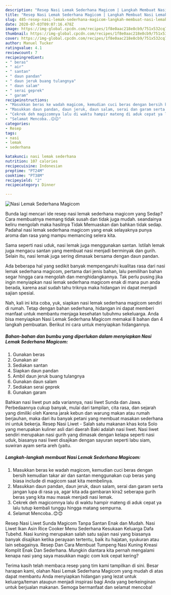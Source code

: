 ```yaml
---
description: "Resep Nasi Lemak Sederhana Magicom | Langkah Membuat Nasi Lemak Sederhana Magicom Yang Menggugah Selera"
title: "Resep Nasi Lemak Sederhana Magicom | Langkah Membuat Nasi Lemak Sederhana Magicom Yang Menggugah Selera"
slug: 485-resep-nasi-lemak-sederhana-magicom-langkah-membuat-nasi-lemak-sederhana-magicom-yang-menggugah-selera
date: 2020-07-03T09:07:16.478Z
image: https://img-global.cpcdn.com/recipes/1f8e0aac218e8cb9/751x532cq70/nasi-lemak-sederhana-magicom-foto-resep-utama.jpg
thumbnail: https://img-global.cpcdn.com/recipes/1f8e0aac218e8cb9/751x532cq70/nasi-lemak-sederhana-magicom-foto-resep-utama.jpg
cover: https://img-global.cpcdn.com/recipes/1f8e0aac218e8cb9/751x532cq70/nasi-lemak-sederhana-magicom-foto-resep-utama.jpg
author: Manuel Tucker
ratingvalue: 4.1
reviewcount: 7
recipeingredient:
- " beras"
- " air"
- " santan"
- " daun pandan"
- " daun jeruk buang tulangnya"
- " daun salam"
- " serai geprek"
- " garam"
recipeinstructions:
- "Masukkan beras ke wadah magicom, kemudian cuci beras dengan bersih kemudian takar air dan santan menggunakan cup beras yang biasa include di magicom saat kita membelinya."
- "Masukkan daun pandan, daun jeruk, daun salam, serai dan garam serta jangan lupa di rasa ya, agar kita ada gambaran kira2 seberapa gurih beras yang kita mau masak menjadi nasi lemak."
- "Cekrek deh magicomnya lalu di waktu hampir mateng di aduk cepat ya lalu tutup kembali tunggu hingga matang sempurna."
- "Selamat Mencoba..😊😊"
categories:
- Resep
tags:
- nasi
- lemak
- sederhana

katakunci: nasi lemak sederhana 
nutrition: 107 calories
recipecuisine: Indonesian
preptime: "PT24M"
cooktime: "PT38M"
recipeyield: "2"
recipecategory: Dinner

---
```



![Nasi Lemak Sederhana Magicom](https://img-global.cpcdn.com/recipes/1f8e0aac218e8cb9/751x532cq70/nasi-lemak-sederhana-magicom-foto-resep-utama.jpg)

Bunda lagi mencari ide resep nasi lemak sederhana magicom yang Sedap? Cara membuatnya memang tidak susah dan tidak juga mudah. seandainya keliru mengolah maka hasilnya Tidak Memuaskan dan bahkan tidak sedap. Padahal nasi lemak sederhana magicom yang enak selayaknya punya aroma dan rasa yang mampu memancing selera kita.

Sama seperti nasi uduk, nasi lemak juga menggunakan santan. Istilah lemak juga mengacu santan yang membuat nasi menjadi berminyak dan gurih. Selain itu, nasi lemak juga sering dimasak bersama dengan daun pandan.

Ada beberapa hal yang sedikit banyak mempengaruhi kualitas rasa dari nasi lemak sederhana magicom, pertama dari jenis bahan, lalu pemilihan bahan segar hingga cara mengolah dan menghidangkannya. Tak perlu pusing jika ingin menyiapkan nasi lemak sederhana magicom enak di mana pun anda berada, karena asal sudah tahu triknya maka hidangan ini dapat menjadi sajian spesial.


Nah, kali ini kita coba, yuk, siapkan nasi lemak sederhana magicom sendiri di rumah. Tetap dengan bahan sederhana, hidangan ini dapat memberi manfaat untuk membantu menjaga kesehatan tubuhmu sekeluarga. Anda bisa menyiapkan Nasi Lemak Sederhana Magicom memakai 8 bahan dan 4 langkah pembuatan. Berikut ini cara untuk menyiapkan hidangannya.

<!--inarticleads1-->

##### Bahan-bahan dan bumbu yang diperlukan dalam menyiapkan Nasi Lemak Sederhana Magicom:

1. Gunakan  beras
1. Gunakan  air
1. Sediakan  santan
1. Siapkan  daun pandan
1. Ambil  daun jeruk buang tulangnya
1. Gunakan  daun salam
1. Sediakan  serai geprek
1. Gunakan  garam


Bahkan nasi liwet pun ada variannya, nasi liwet Sunda dan Jawa. Perbedaannya cukup banyak, mulai dari tampilan, cita rasa, dan sejarah yang dimiliki oleh Karena jarak kebun dan warung makan atau rumah berjauhan, maka dari itu banyak petani yang membuat masakan sederhana ini untuk bekerja. Resep Nasi Liwet - Salah satu makanan khas kota Solo yang merupakan kuliner asli dari daerah Baki adalah nasi liwet. Nasi liwet sendiri merupakan nasi gurih yang dimasak dengan kelapa seperti nasi uduk, biasanya nasi liwet disajikan dengan sayuran seperti labu siam, suwiran ayam serta areh (yaitu. 

<!--inarticleads2-->

##### Langkah-langkah membuat Nasi Lemak Sederhana Magicom:

1. Masukkan beras ke wadah magicom, kemudian cuci beras dengan bersih kemudian takar air dan santan menggunakan cup beras yang biasa include di magicom saat kita membelinya.
1. Masukkan daun pandan, daun jeruk, daun salam, serai dan garam serta jangan lupa di rasa ya, agar kita ada gambaran kira2 seberapa gurih beras yang kita mau masak menjadi nasi lemak.
1. Cekrek deh magicomnya lalu di waktu hampir mateng di aduk cepat ya lalu tutup kembali tunggu hingga matang sempurna.
1. Selamat Mencoba..😊😊


Resep Nasi Liwet Sunda Magicom Tanpa Santan Enak dan Mudah. Nasi Liwet Ikan Asin Rice Cooker Menu Sederhana Kesukaan Keluarga Dafa Tubehd. Nasi kuning merupakan salah satu sajian nasi yang biasanya banyak disajikan ketika perayaan tertentu, baik itu hajatan, syukuran atau lain sebagainya. Resep Dan Cara Membuat Tumpeng Nasi Kuning Kreasi Komplit Enak Dan Sederhana. Mungkin diantara kita pernah mengalami kenapa nasi yang saya masukkan magic com kok cepat kering? 

Terima kasih telah membaca resep yang tim kami tampilkan di sini. Besar harapan kami, olahan Nasi Lemak Sederhana Magicom yang mudah di atas dapat membantu Anda menyiapkan hidangan yang lezat untuk keluarga/teman ataupun menjadi inspirasi bagi Anda yang berkeinginan untuk berjualan makanan. Semoga bermanfaat dan selamat mencoba!
